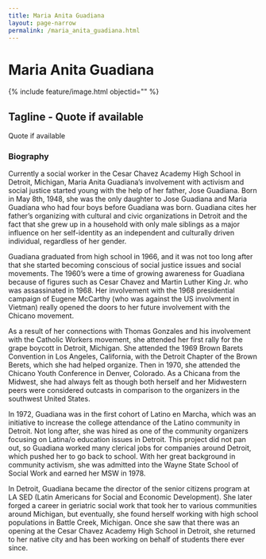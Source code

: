 ```yaml
---
title: Maria Anita Guadiana
layout: page-narrow
permalink: /maria_anita_guadiana.html
---
```

# Maria Anita Guadiana

{% include feature/image.html objectid="" %}

## Tagline - Quote if available 

Quote if available 

### Biography

Currently a social worker in the Cesar Chavez Academy High School in Detroit, Michigan, Maria Anita Guadiana’s involvement with activism and social justice started young with the help of her father, Jose Guadiana. Born in May 8th, 1948, she was the only daughter to Jose Guadiana and Maria Guadiana who had four boys before Guadiana was born. Guadiana cites her father’s organizing with cultural and civic organizations in Detroit and the fact that she grew up in a household with only male siblings as a major influence on her self-identity as an independent and culturally driven individual, regardless of her gender.

Guadiana graduated from high school in 1966, and it was not too long after that she started becoming conscious of social justice issues and social movements. The 1960’s were a time of growing awareness for Guadiana because of figures such as Cesar Chavez and Martin Luther King Jr. who was assassinated in 1968. Her involvement with the 1968 presidential campaign of Eugene McCarthy (who was against the US involvment in Vietman) really opened the doors to her future involvement with the Chicano movement.

As a result of her connections with Thomas Gonzales and his involvement with the Catholic Workers movement, she attended her first rally for the grape boycott in Detroit, Michigan. She attended the 1969 Brown Barets Convention in Los Angeles, California, with the Detroit Chapter of the Brown Berets, which she had helped organize. Then in 1970, she attended the Chicano Youth Conference in Denver, Colorado. As a Chicana from the Midwest, she had always felt as though both herself and her Midwestern peers were considered outcasts in comparison to the organizers in the southwest United States.

In 1972, Guadiana was in the first cohort of Latino en Marcha, which was an initiative to increase the college attendance of the Latino community in Detroit. Not long after, she was hired as one of the community organizers focusing on Latina/o education issues in Detroit. This project did not pan out, so Guadiana worked many clerical jobs for companies around Detroit, which pushed her to go back to school. With her great background in community activism, she was admitted into the Wayne State School of Social Work and earned her MSW in 1978.

In Detroit, Guadiana became the director of the senior citizens program at LA SED (Latin Americans for Social and Economic Development). She later forged a career in geriatric social work that took her to various communities around Michigan, but eventually, she found herself working with high school populations in Battle Creek, Michigan. Once she saw that there was an opening at the Cesar Chavez Academy High School in Detroit, she returned to her native city and has been working on behalf of students there ever since.

